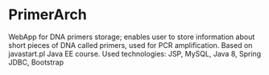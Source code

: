 # PrimerArch
WebApp for DNA primers storage;
enables user to store information about short pieces of DNA called primers, used for PCR amplification.
Based on javastart.pl Java EE course.
Used technologies: JSP, MySQL, Java 8, Spring JDBC, Bootstrap
